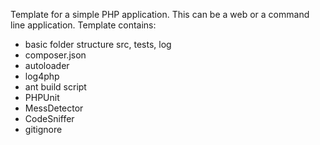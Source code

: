 Template for a simple PHP application. This can be a web or a command line application.
Template contains:

* basic folder structure src, tests, log
* composer.json
* autoloader
* log4php 
* ant build script
* PHPUnit
* MessDetector
* CodeSniffer
* gitignore